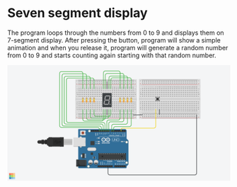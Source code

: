 # Seven segment display

The program loops through the numbers from 0 to 9 and displays them on 7-segment display. After pressing the button, program will show a simple animation and when you release it, program will generate a random number from 0 to 9 and starts counting again starting with that random number.

![Diagram](./img/diagram.png)